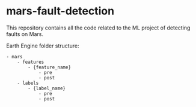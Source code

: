 # mars-fault-detection

This repository contains all the code related to the ML project of detecting faults on Mars.

Earth Engine folder structure:
```
- mars
    - features
        - {feature_name}
            - pre
            - post
    - labels
        - {label_name}
            - pre
            - post
```
